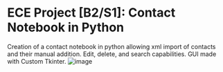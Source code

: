 # ECE Project [B2/S1]: Contact Notebook in Python

Creation of a contact notebook in python allowing xml import of contacts and their manual addition. Edit, delete, and search capabilities. GUI made with Custom Tkinter.
![image](https://github.com/aent0n/Carnet-d-Adresses-Projet-B2-S1-Python-/assets/116871473/2f039486-d337-47d2-a55a-039b1d015a2f)

